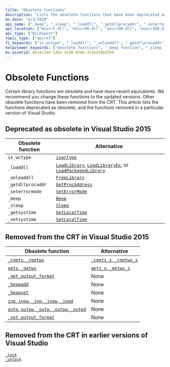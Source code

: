 ```yaml
---
title: "Obsolete functions"
description: "Lists the obsolete functions that have been deprecated and removed from the Microsoft C runtime library (CRT)."
ms.date: "4/2/2020"
api_name: ["_beep", "_sleep", "_loaddll", "_getdllprocaddr", "_seterrormode", "is_wctype", "_getsystime", "_setsystime", "_unloaddll", "_o__beep", "_o__getdllprocaddr", "_o__getsystime", "_o__loaddll", "_o__seterrormode", "_o__setsystime", "_o__sleep", "_o__unloaddll", "_o_is_wctype"]
api_location: ["msvcrt.dll", "msvcr80.dll", "msvcr90.dll", "msvcr100.dll", "msvcr100_clr0400.dll", "msvcr110.dll", "msvcr110_clr0400.dll", "msvcr120.dll", "msvcr120_clr0400.dll", "ucrtbase.dll", "api-ms-win-crt-process-l1-1-0.dll", "api-ms-win-crt-runtime-l1-1-0.dll", "api-ms-win-crt-string-l1-1-0.dll", "api-ms-win-crt-time-l1-1-0.dll", "api-ms-win-crt-private-l1-1-0.dll"]
api_type: ["DLLExport"]
topic_type: ["apiref"]
f1_keywords: ["is_wctype", "_loaddll", "_unloaddll", "_getdllprocaddr", "_seterrormode", "_beep", "_sleep", "_getsystime", "corecrt_wctype/is_wctype", "process/_loaddll", "process/_unloaddll", "process/_getdllprocaddr", "stdlib/_seterrormode", "stdlib/_beep", "stdlib/_sleep", "time/_getsystime", "time/_setsystime"]
helpviewer_keywords: ["obsolete functions", "_beep function", "_sleep function", "_seterrormode function"]
ms.assetid: 8e14c2d4-1481-4240-8586-47eb43db02b0
---
```

# Obsolete Functions

Certain library functions are obsolete and have more recent equivalents. We recommend you change these functions to the updated versions. Other obsolete functions have been removed from the CRT. This article lists the functions deprecated as obsolete, and the functions removed in a particular version of Visual Studio.

## Deprecated as obsolete in Visual Studio 2015

|Obsolete function|Alternative|
|-----------------------|-----------------|
|`is_wctype`|[`iswctype`](../c-runtime-library/reference/isctype-iswctype-isctype-l-iswctype-l.md)|
|`_loaddll`|[`LoadLibrary`](/windows/win32/api/libloaderapi/nf-libloaderapi-loadlibraryw), [`LoadLibraryEx`](/windows/win32/api/libloaderapi/nf-libloaderapi-loadlibraryexw), or [`LoadPackagedLibrary`](/windows/win32/api/winbase/nf-winbase-loadpackagedlibrary)|
|`_unloaddll`|[`FreeLibrary`](/windows/win32/api/libloaderapi/nf-libloaderapi-freelibrary)|
|`_getdllprocaddr`|[`GetProcAddress`](../build/getprocaddress.md)|
|`_seterrormode`|[`SetErrorMode`](/windows/win32/api/errhandlingapi/nf-errhandlingapi-seterrormode)|
|`_beep`|[`Beep`](/windows/win32/api/utilapiset/nf-utilapiset-beep)|
|`_sleep`|[`Sleep`](/windows/win32/api/synchapi/nf-synchapi-sleep)|
|`_getsystime`|[`GetLocalTime`](/windows/win32/api/sysinfoapi/nf-sysinfoapi-getlocaltime)|
|`_setsystime`|[`SetLocalTime`](/windows/win32/api/sysinfoapi/nf-sysinfoapi-setlocaltime)|

## Removed from the CRT in Visual Studio 2015

|Obsolete function|Alternative|
|-----------------------|-----------------|
|[`_cgets`, `_cgetws`](../c-runtime-library/cgets-cgetws.md)|[`_cgets_s`, `_cgetws_s`](../c-runtime-library/reference/cgets-s-cgetws-s.md)|
|[`gets`, `_getws`](../c-runtime-library/gets-getws.md)|[`gets_s`, `_getws_s`](../c-runtime-library/reference/gets-s-getws-s.md)|
|[`_get_output_format`](../c-runtime-library/get-output-format.md)|None|
|[`_heapadd`](../c-runtime-library/heapadd.md)|None|
|[`_heapset`](../c-runtime-library/heapset.md)|None|
|[`inp`, `inpw`, `_inp`, `_inpw`, `_inpd`](../c-runtime-library/inp-inpw-inpd.md)|None|
|[`outp`, `outpw`, `_outp`, `_outpw`, `_outpd`](../c-runtime-library/outp-outpw-outpd.md)|None|
|[`_set_output_format`](../c-runtime-library/set-output-format.md)|None|

## Removed from the CRT in earlier versions of Visual Studio

[`_lock`](../c-runtime-library/lock.md)\
[`_unlock`](../c-runtime-library/unlock.md)
